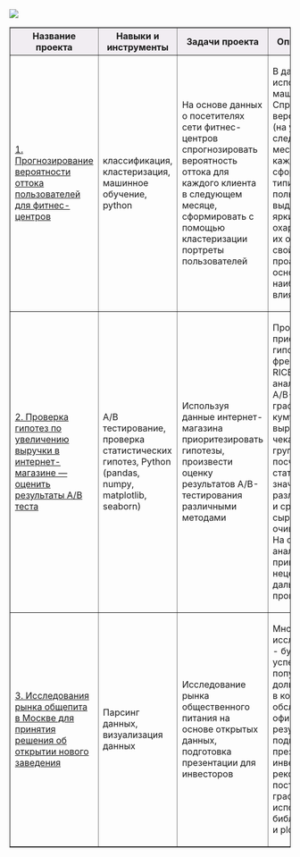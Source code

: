 <img src="https://media.slid.es/uploads/1995563/images/8985424/yan.png">

<table border="1" width="100%">
    <thead>
        <tr bgcolor="#f1edf2">
            <th style="text-align:center">Название проекта</th>
            <th style="text-align:center">Навыки и инструменты</th>
            <th style="text-align:center">Задачи проекта</th>
            <th style="text-align:center">Описание проекта</th>
        </tr>
    </thead>
    <tbody>
        <tr>
            <td><p>
            <a href="https://github.com/yanb1831/Practicum/blob/a0fab95070504a7b9690f65b14c88d40a76cd761/analiz_uderzhaniyu_klientov_dlya_fitnes_centra.ipynb">1. Прогнозирование вероятности оттока пользователей для фитнес-центров</a>
            </p></td>
            <td>
                <p>классификация, кластеризация, машинное обучение, python</p>
            </td>
            <td>
                <p> На основе данных о посетителях сети фитнес-центров спрогнозировать вероятность оттока для каждого клиента в следующем месяце, сформировать с помощью кластеризации портреты пользователей </p>
            </td>
            <td>
                <p> В данном проекте использовано машинное обучение. Спрогнозирована вероятность
оттока (на уровне следующего месяца) для каждого клиента; сформированы типичные
портреты пользователей: выделены наиболее яркие группы, охарактеризованы их
основные свойства; проанализированы основные признаки, наиболее сильно влияющие
на отток. </p>
            </td>
        </tr>
        <tr>
            <td><p>
            <a href="https://github.com/yanb1831/Practicum/blob/2b5c507df3b723df7faa05f3243fbe69d9f4a11c/Prinyatie_resheniy_v_biznese.ipynb">2. Проверка гипотез по увеличению выручки в интернет-магазине — оценить результаты A/B теста</a>
            </p></td>
            <td>
                <p>A/B тестирование, проверка статистических гипотез, Python (pandas, numpy, matplotlib, seaborn) </p>
            </td>
            <td>
                <p> Используя данные интернет-магазина приоритезировать гипотезы, произвести оценку результатов A/B-тестирования различными методами </p>
            </td>
            <td>
                <p> Проведена приоритизация гипотез по фреймворкам ICE и RICE. Затем провел анализ
результатов A/B-теста, построил графики кумулятивной выручки, среднего чека,
конверсии по группам, а затем посчитал статистическую значимость различий конверсий
и средних чеков по сырым и очищенным данным. На основании анализа мной было
принято решение о нецелесообразности дальнейшего проведения теста. </p>
            </td>
        </tr>
        <tr>
            <td><p>
            <a href="https://github.com/yanb1831/Practicum/blob/060cf3ba601d9e69fc7c240a606bd1f3f9b4026b/Rynok_zavedenij_obshchestvennogo_pitaniya_Moskvy.ipynb">3. Исследования рынка общепита в Москве для принятия решения об
открытии нового заведения</a>
            </p></td>
            <td>
                <p>Парсинг данных, визуализация данных</p>
            </td>
            <td>
                <p> Исследование рынка общественного питания на основе открытых данных, подготовка презентации для инвесторов </p>
            </td>
            <td>
                <p>Мною был исследован вопрос - будет ли успешным и популярным на долгое время кафе, в
котором гостей обслуживают официанты. По результатам анализа подготовлена
презентация для инвесторов с рекомендациями. В построении графиков я использовали
библиотеки seaborn и plotly.</p>
            </td>
        </tr>
    </tbody>
</table>
